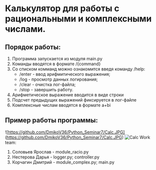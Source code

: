 # Калькулятор для работы с рациональными и комплексными числами.
## Порядок работы:
1. Программа запускается из модуля main.py
2. Команды вводятся в формате /{command}
3. Со списком комманд можно ознакомится введя команду /help:
    - /enter - ввод арифмитического выражения;
    - /log - просмотр данных логирования;
    - /clear - очистка лог-файла;
    - /stop - завершить работу.
4. Арифметическое выражение вводится в виде строки
5. Подсчет предыдущих выражений фиксируется в лог-файле
6. Комплексные числам вводятся в формате a+bi

## Пример работы программы:
![https://github.com/DmikoV36/Python_Seminar7/Calc.JPG] (https://github.com/DmikoV36/Python_Seminar7/Calc.JPG)
![Calc](https://user-images.githubusercontent.com/58908801/196629713-96a886bc-25c9-4fa8-b8f7-2576c5f12e71.JPG)
Work team:
1. Соловьев Ярослав - module_racio.py
2. Нестерова Дарья - logger.py; controller.py
3. Корчагин Дмитрий - module_complex.py; main.py
